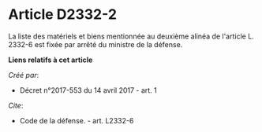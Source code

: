 # Article D2332-2

La liste des matériels et biens mentionnée au deuxième alinéa de l'article L. 2332-6 est fixée par arrêté du ministre de la
défense.

**Liens relatifs à cet article**

_Créé par_:

  - Décret n°2017-553 du 14 avril 2017 - art. 1

_Cite_:

  - Code de la défense. - art. L2332-6

